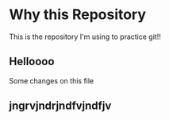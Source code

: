 # Why this Repository
This is the repository I'm using to practice git!!


## Helloooo
Some changes on this
file

## jngrvjndrjndfvjndfjv